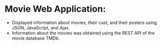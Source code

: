 # Movie Web Application:
* Displayed information about movies, their cast, and their posters using JSON, JavaScript, and Ajax.
* Information about the movies was obtained using the REST API of the movie database TMDb.